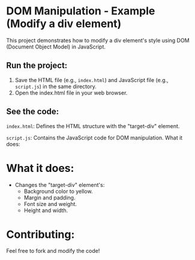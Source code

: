 # DOM Manipulation - Example (Modify a div element)


This project demonstrates how to modify a div element's style using DOM (Document Object Model) in JavaScript.


## Run the project:
1. Save the HTML file (e.g., ```index.html```) and JavaScript file (e.g., ```script.js```) in the same directory.
2. Open the index.html file in your web browser.


## See the code:
```index.html```: Defines the HTML structure with the "target-div" element.

```script.js```: Contains the JavaScript code for DOM manipulation.
What it does:


# What it does:
- Changes the "target-div" element's:
    - Background color to yellow.
    - Margin and padding.
    - Font size and weight.
    - Height and width.


# Contributing:

Feel free to fork and modify the code!
